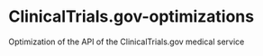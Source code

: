 # ClinicalTrials.gov-optimizations
Optimization of the API of the ClinicalTrials.gov medical service
